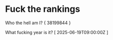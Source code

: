 # Fuck the rankings

Who the hell am I?
{ 38199844 }

What fucking year is it?
[ 2025-06-19T09:00:00Z ]
